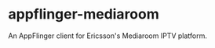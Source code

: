 appflinger-mediaroom
====================

An AppFlinger client for Ericsson's Mediaroom IPTV platform.
